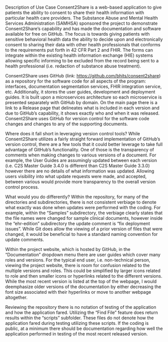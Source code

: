 Description of Use Case
Consent2Share is a web-based application to give patients the ability to consent to share their health information with particular health care providers. The Substance Abuse and Mental Health Services Administration (SAMHSA) sponsored the project to demonstrate Consent2Share’s capability and has made the documentation and software available for free on GitHub. The focus is towards giving patients with sensitive behavioral health data the ability to decide upon and electronically consent to sharing their data with other health professionals that conforms to the requirements put forth in 42 CFR Part 2 and FHIR. The forms can integrate within the existing health information exchange (HIE) systems allowing specific informing to be excluded from the record being sent to a health professional (i.e. redaction of substance abuse treatment).   

Consent2Share uses GitHub (link: https://github.com/bhits/consent2share) as a repository for the software code for all aspects of the program: interfaces, documentation segmentation services, FHIR integration service, etc. Additionally, it stores the user guides, development and deployment guides. It is built upon a microservices architecture so each microservice is presented separately with GitHub by domain. On the main page there is a link to a Release page that delineates what is included in each version and due to GitHub’s capability, it shows exactly who and when it was released. Consent2Share uses GitHub for version control for the software code changes and changes to any of the supporting documents.  

Where does it fall short in leveraging version control tools?
While Consent2Share utilizes a fairly straight forward implementation of GitHub’s version control, there are a few tools that it could better leverage to take full advantage of GitHub’s functionality. One of those is the transparency of comments when making changes to various versions of a document. For example, the User Guides are assumingly updated between each version (i.e. C2S Master Guide 3.4.0 is different than C2S Master Guide 3.3.0) however there are no details of what information was updated. Allowing users visibility into what update requests were made, and accepted, between various would provide more transparency to the overall version control process. 

What would you do differently? 
Within the repository, for many of the directories and subdirectories, there is not consistent verbiage to denote what exactly was done when updates were performed with the coding. For example, within the “Samples” subdirectory, the verbiage clearly states that the file names were changed for sample clinical documents, however inside the “ehr-edition” subdirectory the update comment is “fix deployment issues”. While Git does allow the viewing of a prior version of files that were changed, it would be beneficial to have a standard naming convention for update comments.

Within the project website, which is hosted by GitHub, in the “Documentation” dropdown menu there are user guides which cover many roles and versions. For the typical end user, i.e. non-technical person, viewing the project website, there is room for confusion related to the multiple versions and roles. This could be simplified by larger icons related to role and then smaller icons or hyperlinks related to the different versions. While the most recent version is listed at the top of the webpage, I would deemphasize older versions of the documentation by either decreasing the font size associated with their hyperlinks or move to another webpage altogether. 

Reviewing the repository there is no notation of testing of the application and how the application fared. Utilizing the “Find File” feature does return results within the “scripts” subfolder.  These files do not denote how the application fared during testing utilizing these scripts. If the coding is public, at a minimum there should be documentation regarding how well the application performed in testing of the most recent released version.  
